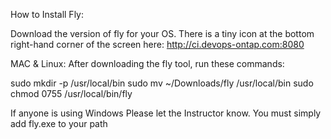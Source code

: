 How to Install Fly:

Download the version of fly for your OS.
There is a tiny icon at the bottom right-hand corner of the screen here:
http://ci.devops-ontap.com:8080

MAC & Linux:
After downloading the fly tool, run these commands:

sudo mkdir -p /usr/local/bin
sudo mv ~/Downloads/fly /usr/local/bin
sudo chmod 0755 /usr/local/bin/fly

If anyone is using Windows Please let the Instructor know.
You must simply add fly.exe to your path
